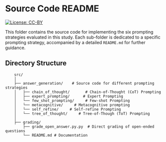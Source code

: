 # Source Code README

[![License: CC-BY](https://img.shields.io/badge/License-CC--BY-blue.svg)](https://creativecommons.org/licenses/by/4.0/)


This folder contains the source code for implementing the six prompting strategies evaluated in this study. Each sub-folder is dedicated to a specific prompting strategy, accompanied by a detailed `README.md` for further guidance.
## Directory Structure

```plaintext
    src/
    │
    ├── answer_generation/    # Source code for different prompting strategies
    │   ├── chain_of_thought/       # Chain-of-Thought (CoT) Prompting
    │   ├── expert_prompting/      # Expert Prompting
    │   └── few_shot_prompting/     # Few-shot Prompting
    │   └── metacognitive/     # Metacognitive prompting
    │   └── self_refine/     # Self-refine Prompting
    │   └── tree_of_thought/     # Tree-of-Though (ToT) Prompting
    │
    ├── grading/
        ├── grade_open_answer.py.py  # Direct grading of open-ended questions
        └── README.md # Documentation